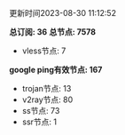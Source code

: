 更新时间2023-08-30 11:12:52

**总订阅: 36**
**总节点: 7578**
- vless节点: 7

**google ping有效节点: 167**
- trojan节点: 13
- v2ray节点: 80
- ss节点: 73
- ssr节点: 1
